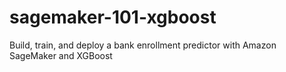 # sagemaker-101-xgboost
Build, train, and deploy a bank enrollment predictor with Amazon SageMaker and XGBoost
